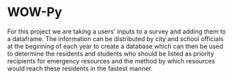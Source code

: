 # WOW-Py



For this project we are taking a users' inputs to a survey and adding them to a dataframe. The information can be distributed by city and school officials at the beginning of each year to create a database which can then be used to determine the residents and students who should be listed as priority recipients for emergency resources and the method by which
resources would reach these residents in the fastest manner.
